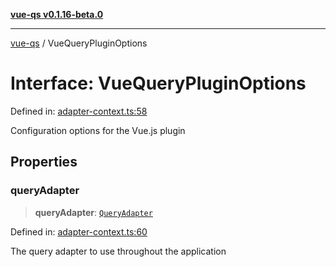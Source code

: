 [**vue-qs v0.1.16-beta.0**](../README.md)

***

[vue-qs](../README.md) / VueQueryPluginOptions

# Interface: VueQueryPluginOptions

Defined in: [adapter-context.ts:58](https://github.com/iamsomraj/vue-qs/blob/be7516ef29a864f0946d1401d2afac5cf37a73b9/src/adapter-context.ts#L58)

Configuration options for the Vue.js plugin

## Properties

### queryAdapter

> **queryAdapter**: [`QueryAdapter`](../type-aliases/QueryAdapter.md)

Defined in: [adapter-context.ts:60](https://github.com/iamsomraj/vue-qs/blob/be7516ef29a864f0946d1401d2afac5cf37a73b9/src/adapter-context.ts#L60)

The query adapter to use throughout the application

